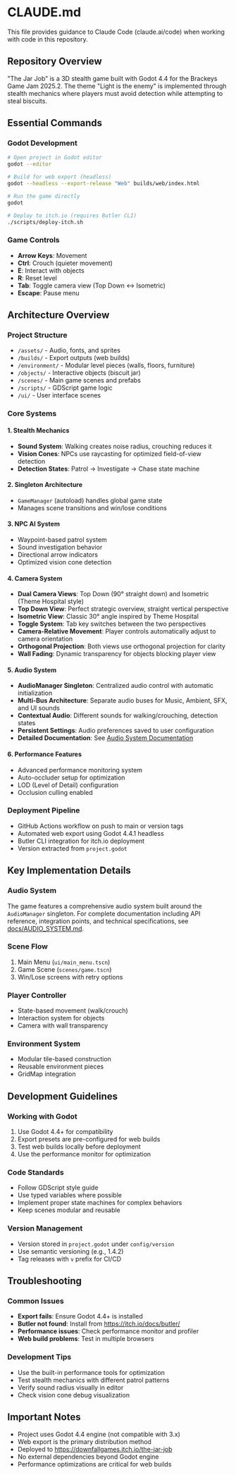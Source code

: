 # CLAUDE.md

This file provides guidance to Claude Code (claude.ai/code) when working with code in this repository.

## Repository Overview

"The Jar Job" is a 3D stealth game built with Godot 4.4 for the Brackeys Game Jam 2025.2. The theme "Light is the enemy" is implemented through stealth mechanics where players must avoid detection while attempting to steal biscuits.

## Essential Commands

### Godot Development
```bash
# Open project in Godot editor
godot --editor

# Build for web export (headless)
godot --headless --export-release "Web" builds/web/index.html

# Run the game directly
godot

# Deploy to itch.io (requires Butler CLI)
./scripts/deploy-itch.sh
```

### Game Controls
- **Arrow Keys**: Movement
- **Ctrl**: Crouch (quieter movement)
- **E**: Interact with objects
- **R**: Reset level
- **Tab**: Toggle camera view (Top Down ↔ Isometric)
- **Escape**: Pause menu

## Architecture Overview

### Project Structure
- `/assets/` - Audio, fonts, and sprites
- `/builds/` - Export outputs (web builds)
- `/environment/` - Modular level pieces (walls, floors, furniture)
- `/objects/` - Interactive objects (biscuit jar)
- `/scenes/` - Main game scenes and prefabs
- `/scripts/` - GDScript game logic
- `/ui/` - User interface scenes

### Core Systems

#### 1. Stealth Mechanics
- **Sound System**: Walking creates noise radius, crouching reduces it
- **Vision Cones**: NPCs use raycasting for optimized field-of-view detection
- **Detection States**: Patrol → Investigate → Chase state machine

#### 2. Singleton Architecture
- `GameManager` (autoload) handles global game state
- Manages scene transitions and win/lose conditions

#### 3. NPC AI System
- Waypoint-based patrol system
- Sound investigation behavior
- Directional arrow indicators
- Optimized vision cone detection

#### 4. Camera System
- **Dual Camera Views**: Top Down (90° straight down) and Isometric (Theme Hospital style)
- **Top Down View**: Perfect strategic overview, straight vertical perspective
- **Isometric View**: Classic 30° angle inspired by Theme Hospital
- **Toggle System**: Tab key switches between the two perspectives
- **Camera-Relative Movement**: Player controls automatically adjust to camera orientation
- **Orthogonal Projection**: Both views use orthogonal projection for clarity
- **Wall Fading**: Dynamic transparency for objects blocking player view

#### 5. Audio System
- **AudioManager Singleton**: Centralized audio control with automatic initialization
- **Multi-Bus Architecture**: Separate audio buses for Music, Ambient, SFX, and UI sounds
- **Contextual Audio**: Different sounds for walking/crouching, detection states
- **Persistent Settings**: Audio preferences saved to user configuration
- **Detailed Documentation**: See [Audio System Documentation](docs/AUDIO_SYSTEM.md)

#### 6. Performance Features
- Advanced performance monitoring system
- Auto-occluder setup for optimization
- LOD (Level of Detail) configuration
- Occlusion culling enabled

### Deployment Pipeline
- GitHub Actions workflow on push to main or version tags
- Automated web export using Godot 4.4.1 headless
- Butler CLI integration for itch.io deployment
- Version extracted from `project.godot`

## Key Implementation Details

### Audio System

The game features a comprehensive audio system built around the `AudioManager` singleton. For complete documentation including API reference, integration points, and technical specifications, see [docs/AUDIO_SYSTEM.md](docs/AUDIO_SYSTEM.md).

### Scene Flow
1. Main Menu (`ui/main_menu.tscn`)
2. Game Scene (`scenes/game.tscn`)
3. Win/Lose screens with retry options

### Player Controller
- State-based movement (walk/crouch)
- Interaction system for objects
- Camera with wall transparency

### Environment System
- Modular tile-based construction
- Reusable environment pieces
- GridMap integration

## Development Guidelines

### Working with Godot
1. Use Godot 4.4+ for compatibility
2. Export presets are pre-configured for web builds
3. Test web builds locally before deployment
4. Use the performance monitor for optimization

### Code Standards
- Follow GDScript style guide
- Use typed variables where possible
- Implement proper state machines for complex behaviors
- Keep scenes modular and reusable

### Version Management
- Version stored in `project.godot` under `config/version`
- Use semantic versioning (e.g., 1.4.2)
- Tag releases with `v` prefix for CI/CD

## Troubleshooting

### Common Issues
- **Export fails**: Ensure Godot 4.4+ is installed
- **Butler not found**: Install from https://itch.io/docs/butler/
- **Performance issues**: Check performance monitor and profiler
- **Web build problems**: Test in multiple browsers

### Development Tips
- Use the built-in performance tools for optimization
- Test stealth mechanics with different patrol patterns
- Verify sound radius visually in editor
- Check vision cone debug visualization

## Important Notes

- Project uses Godot 4.4 engine (not compatible with 3.x)
- Web export is the primary distribution method
- Deployed to https://downfallgames.itch.io/the-jar-job
- No external dependencies beyond Godot engine
- Performance optimizations are critical for web builds